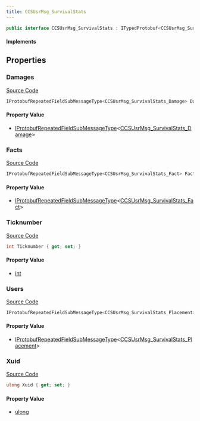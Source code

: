 ```yaml
---
title: CCSUsrMsg_SurvivalStats
---
```


```csharp
public interface CCSUsrMsg_SurvivalStats : ITypedProtobuf<CCSUsrMsg_SurvivalStats>, INativeHandle, INetMessage<CCSUsrMsg_SurvivalStats>, IDisposable
```

#### Implements

## Properties

### Damages

[Source Code](https://github.com/swiftly-solution/swiftlys2/blob/beta/managed/src/SwiftlyS2.Generated/Protobufs/Interfaces/CCSUsrMsg_SurvivalStats.cs#L27)

```csharp
IProtobufRepeatedFieldSubMessageType<CCSUsrMsg_SurvivalStats_Damage> Damages { get; }
```

#### Property Value

- [IProtobufRepeatedFieldSubMessageType](/docs/api/shared/netmessages/iprotobufrepeatedfieldsubmessagetype-1)<[CCSUsrMsg_SurvivalStats_Damage](/docs/api/shared/protobufdefinitions/ccsusrmsg_survivalstats_damage)>

### Facts

[Source Code](https://github.com/swiftly-solution/swiftlys2/blob/beta/managed/src/SwiftlyS2.Generated/Protobufs/Interfaces/CCSUsrMsg_SurvivalStats.cs#L21)

```csharp
IProtobufRepeatedFieldSubMessageType<CCSUsrMsg_SurvivalStats_Fact> Facts { get; }
```

#### Property Value

- [IProtobufRepeatedFieldSubMessageType](/docs/api/shared/netmessages/iprotobufrepeatedfieldsubmessagetype-1)<[CCSUsrMsg_SurvivalStats_Fact](/docs/api/shared/protobufdefinitions/ccsusrmsg_survivalstats_fact)>

### Ticknumber

[Source Code](https://github.com/swiftly-solution/swiftlys2/blob/beta/managed/src/SwiftlyS2.Generated/Protobufs/Interfaces/CCSUsrMsg_SurvivalStats.cs#L30)

```csharp
int Ticknumber { get; set; }
```

#### Property Value

- [int](https://learn.microsoft.com/dotnet/api/system.int32)

### Users

[Source Code](https://github.com/swiftly-solution/swiftlys2/blob/beta/managed/src/SwiftlyS2.Generated/Protobufs/Interfaces/CCSUsrMsg_SurvivalStats.cs#L24)

```csharp
IProtobufRepeatedFieldSubMessageType<CCSUsrMsg_SurvivalStats_Placement> Users { get; }
```

#### Property Value

- [IProtobufRepeatedFieldSubMessageType](/docs/api/shared/netmessages/iprotobufrepeatedfieldsubmessagetype-1)<[CCSUsrMsg_SurvivalStats_Placement](/docs/api/shared/protobufdefinitions/ccsusrmsg_survivalstats_placement)>

### Xuid

[Source Code](https://github.com/swiftly-solution/swiftlys2/blob/beta/managed/src/SwiftlyS2.Generated/Protobufs/Interfaces/CCSUsrMsg_SurvivalStats.cs#L18)

```csharp
ulong Xuid { get; set; }
```

#### Property Value

- [ulong](https://learn.microsoft.com/dotnet/api/system.uint64)

